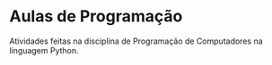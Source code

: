 # Aulas de Programação
Atividades feitas na disciplina de Programação de Computadores na linguagem Python.
